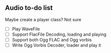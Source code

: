 ## Audio to-do list

Maybe create a player class? Not sure

- [ ] Play WaveFile
- [ ] Support FlacFile Decoding, loading and playing
- [ ] Support both Ogg FLAC and Ogg vorbis
- [ ] Write Ogg Vorbis Decoder, loader and play it
